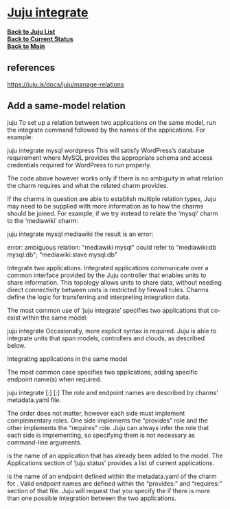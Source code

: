 # **[Juju integrate](https://juju.is/docs/juju/juju-integrate)**

**[Back to Juju List](./juju_list.md)**\
**[Back to Current Status](../../../development/status/weekly/current_status.md)**\
**[Back to Main](../../../README.md)**

## references

<https://juju.is/docs/juju/manage-relations>

## Add a same-model relation

juju
To set up a relation between two applications on the same model, run the integrate command followed by the names of the applications. For example:

juju integrate mysql wordpress
This will satisfy WordPress’s database requirement where MySQL provides the appropriate schema and access credentials required for WordPress to run properly.

The code above however works only if there is no ambiguity in what relation the charm requires and what the related charm provides.

If the charms in question are able to establish multiple relation types, Juju may need to be supplied with more information as to how the charms should be joined. For example, if we try instead to relate the ‘mysql’ charm to the ‘mediawiki’ charm:

juju integrate mysql mediawiki
the result is an error:

error: ambiguous relation: "mediawiki mysql" could refer to
  "mediawiki:db mysql:db"; "mediawiki:slave mysql:db"
  
Integrate two applications. Integrated applications communicate over a common interface provided by the Juju controller that enables units to share information. This topology allows units to share data, without needing direct connectivity between units is restricted by firewall rules. Charms define the logic for transferring and interpreting integration data.

The most common use of ‘juju integrate’ specifies two applications that co-exist within the same model:

juju integrate <application> <application>
Occasionally, more explicit syntax is required. Juju is able to integrate units that span models, controllers and clouds, as described below.

Integrating applications in the same model

The most common case specifies two applications, adding specific endpoint name(s) when required.

juju integrate <application>[:<endpoint>] <application>[:<endpoint>]
The role and endpoint names are described by charms’ metadata.yaml file.

The order does not matter, however each side must implement complementary roles. One side implements the “provides” role and the other implements the “requires” role. Juju can always infer the role that each side is implementing, so specifying them is not necessary as command-line arguments.

<application> is the name of an application that has already been added to the model. The Applications section of ‘juju status’ provides a list of current applications.

<endpoint> is the name of an endpoint defined within the metadata.yaml of the charm for <application>. Valid endpoint names are defined within the “provides:” and “requires:” section of that file. Juju will request that you specify the <endpoint> if there is more than one possible integration between the two applications.
